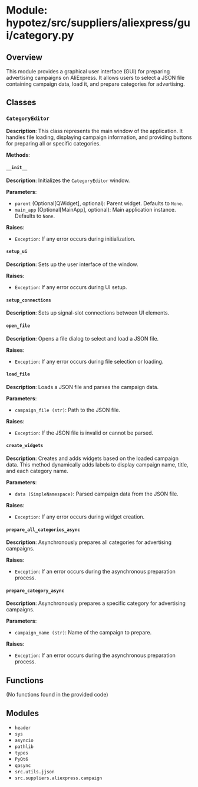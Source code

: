 # Module: hypotez/src/suppliers/aliexpress/gui/category.py

## Overview

This module provides a graphical user interface (GUI) for preparing advertising campaigns on AliExpress. It allows users to select a JSON file containing campaign data, load it, and prepare categories for advertising.


## Classes

### `CategoryEditor`

**Description**: This class represents the main window of the application. It handles file loading, displaying campaign information, and providing buttons for preparing all or specific categories.

**Methods**:

#### `__init__`

**Description**: Initializes the `CategoryEditor` window.

**Parameters**:
- `parent` (Optional[QWidget], optional): Parent widget. Defaults to `None`.
- `main_app` (Optional[MainApp], optional): Main application instance. Defaults to `None`.


**Raises**:
- `Exception`: If any error occurs during initialization.

#### `setup_ui`

**Description**: Sets up the user interface of the window.

**Raises**:
- `Exception`: If any error occurs during UI setup.


#### `setup_connections`

**Description**: Sets up signal-slot connections between UI elements.


#### `open_file`

**Description**: Opens a file dialog to select and load a JSON file.


**Raises**:
- `Exception`: If any error occurs during file selection or loading.

#### `load_file`

**Description**: Loads a JSON file and parses the campaign data.


**Parameters**:
- `campaign_file (str)`: Path to the JSON file.


**Raises**:
- `Exception`: If the JSON file is invalid or cannot be parsed.

#### `create_widgets`

**Description**: Creates and adds widgets based on the loaded campaign data. This method dynamically adds labels to display campaign name, title, and each category name.

**Parameters**:
- `data (SimpleNamespace)`: Parsed campaign data from the JSON file.

**Raises**:
- `Exception`: If any error occurs during widget creation.



#### `prepare_all_categories_async`

**Description**: Asynchronously prepares all categories for advertising campaigns.

**Raises**:
- `Exception`: If an error occurs during the asynchronous preparation process.


#### `prepare_category_async`

**Description**: Asynchronously prepares a specific category for advertising campaigns.

**Parameters**:
- `campaign_name (str)`: Name of the campaign to prepare.


**Raises**:
- `Exception`: If an error occurs during the asynchronous preparation process.




## Functions


(No functions found in the provided code)


## Modules


- `header`
- `sys`
- `asyncio`
- `pathlib`
- `types`
- `PyQt6`
- `qasync`
- `src.utils.jjson`
- `src.suppliers.aliexpress.campaign`